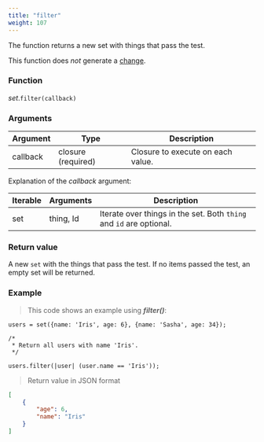 ```yaml
---
title: "filter"
weight: 107
---
```


The function returns a new set with things that pass the test.

This function does *not* generate a [change](../../../overview/changes).

### Function

*set*.`filter(callback)`

### Arguments

| Argument | Type               | Description                       |
| -------- | ------------------ | --------------------------------- |
| callback | closure (required) | Closure to execute on each value. |

Explanation of the *callback* argument:

Iterable | Arguments   | Description
-------- | ----------- | -----------
set      | thing, Id   | Iterate over things in the set. Both `thing` and `id` are optional.

### Return value

A new `set` with the things that pass the test.
If no items passed the test, an empty set will be returned.

### Example

> This code shows an example using ***filter()***:

```thingsdb,json_response
users = set({name: 'Iris', age: 6}, {name: 'Sasha', age: 34});

/*
 * Return all users with name 'Iris'.
 */

users.filter(|user| (user.name == 'Iris'));
```

> Return value in JSON format

```json
[
    {
        "age": 6,
        "name": "Iris"
    }
]
```
